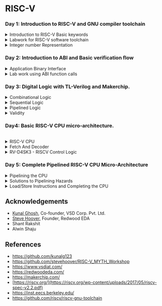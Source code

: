 # RISC-V

### Day 1: Introduction to RISC-V and GNU compiler toolchain

<details>
<summary>Introduction to RISC-V Basic keywords</summary>
 <br />  
  
*RISC-V (pronounced "risk-five") is an open-source instruction set architecture (ISA) designed for computer processors. It has gained significant attention in recent years due to its simplicity, flexibility, and potential for customization. Here are some basic keywords to help you understand RISC-V*

RISC-V's basic keywords:

**RISC-V:** Open-source computer architecture with simple instructions. <br />
**ISA:** Instruction Set Architecture defines processor instructions. <br />
**Registers:** Temporary data storage in the processor. <br />
**Load-Store:** Instructions access memory via loads and stores. <br />
**Privilege Levels:** User, supervisor, and machine modes. <br />
**Formats:** Instruction types like R, I, S, B, U, J. <br />
**Pipeline:** Concurrent instruction execution stages. <br />
**Branch:** Instructions for decision-making and jumping. <br />
**Immediate:** Constants embedded in instructions. <br />
**Opcode:** Binary code for specifying operations. <br />
**Assembly:** Human-readable machine code representation. <br />
**Toolchain:** Software tools for RISC-V development. <br />
**ABI:** Interface for binary-level software interaction. <br />
**CISC vs. RISC:** Simple vs. complex instruction architectures. <br />
</details>

<details>
<summary>Labwork for RISC-V software toolchain</summary>
  
**C program to compute Sum from 1 to N.**
  
```
#include<stdio.h>

int main()
{
int i,sum = 0,n = 100;
for(i= 1;i <= n; ++i)
{
sum += i;
}
printf("sum of numbers from 1 to %d is %d\n", n,sum);

}
```

**Risc-V Compile and Disassemble**

![Screenshot from 2023-08-19 13-15-52](https://github.com/ShubhamGitHub528/ASIC/assets/140998623/0119fafb-4fbd-4d02-b269-be1e38270b92)

```
riscv64-unknown-elf-gcc -O1 -mabi=lp64 -march=rv64i -o sum1ton.o sum1ton.
```

![Screenshot from 2023-08-19 13-16-14](https://github.com/ShubhamGitHub528/ASIC/assets/140998623/881d5958-2a5c-4285-b7d4-3d3cc63b8284)
**Spike simulation and Debug**
for output using spike command

```
spike -d pk sum1ton.o
```

![Screenshot from 2023-08-19 13-20-13](https://github.com/ShubhamGitHub528/ASIC/assets/140998623/d05009a6-c6a0-49c8-9ab5-506168bece36)

</details>

<details>
<summary>Integer number Representation</summary>
  
*Unsigned integers cover a larger positive range, while signed integers have both positive and negative values within a more limited range due to the need to represent the sign bit.*

**64-Bit Number system for Unsigned Number**
*    Range: 0 to 18,446,744,073,709,551,615 (2^64 - 1)
*    All 64 bits are used to represent the magnitude of the number.
*    The leftmost (most significant) bit is the "sign bit" for determining whether the number is positive or negative.
*    Since unsigned integers don't have a sign bit, all 64 bits contribute to the value.
  ![Screenshot from 2023-08-19 15-01-44](https://github.com/ShubhamGitHub528/ASIC/assets/140998623/e899be33-7613-4410-9795-2c6c7bb8ea1f)

**64-Bit Number system for Signed Number**

*    Range: -9,223,372,036,854,775,808 to 9,223,372,036,854,775,807
*    The leftmost (most significant) bit is the sign bit.
*    0 in the sign bit represents a positive number, and 1 represents a negative number.
*    The remaining 63 bits are used to represent the magnitude using the two's complement representation.
*    To convert from a negative value to its two's complement, invert all the bits and add 1.

![Screenshot from 2023-08-19 15-35-19](https://github.com/ShubhamGitHub528/ASIC/assets/140998623/35de496b-e5d2-47f3-9836-9ae21dc3fada)
  
</details>

### Day 2: Introduction to ABI and Basic verification flow

<details>
<summary>Application Binary Interface</summary>
  </br>
  
**Introduction to Application Binary Interface**

*An Application Binary Interface (ABI) is a set of rules and conventions that define how different software components interact with each other at the binary level. It establishes a standard for communication between various parts of a software system, such as libraries, applications, and the operating system. The ABI ensures compatibility and interoperability, allowing programs compiled on different systems to work together seamlessly.*

![Screenshot from 2023-08-19 16-18-44](https://github.com/ShubhamGitHub528/ASIC/assets/140998623/75859d7c-46f1-4f92-b587-081993b5a80e)
</br></br>
**Memory allocation For Double words**
*Allocating memory for double words means reserving space in units of two processor words. Each word is typically 4 or 8 bytes. This approach helps maintain memory alignment, essential for efficient memory access and performance. Proper alignment follows the word size and ensures data starts at addresses divisible by the word size.*
</br></br>
**Load Store and Add Instructions with Examples**
Load and Store Instructions:
Load and store instructions are fundamental in RISC architectures like RISC-V. They handle data movement between memory and registers.

*    Load: Moves data from memory to registers. Examples are LW (Load Word) and LD (Load Doubleword), which fetch 32 or 64 bits respectively.

*    Store: Moves data from registers to memory. SW (Store Word) and SD (Store Doubleword) are common examples.

These instructions are essential for accessing data stored in memory and interacting with it.

Add Instructions:
Add instructions perform addition operations in processors.

*    ADD: Adds two values and stores the result in a destination register.

*    ADDI: Adds an immediate value to the value in a register, storing the result in a destination register.

*    ADDU: Unsigned version of ADD, which ignores overflow.

These instructions are core arithmetic operations and are used for various calculations in programs.
</br>

![Screenshot from 2023-08-19 18-20-53](https://github.com/ShubhamGitHub528/ASIC/assets/140998623/f160abd9-b232-4900-bc99-eae8872dba84)

</br>

**32-Bit registers and their respective API function calls**
In a 32-bit architecture, registers are data storage locations within the processor that are directly accessible by the CPU. They are used for temporary data storage during program execution. 

</details>

<details>
<summary>Lab work using ABI function calls</summary>
</br>
  
**Study New Algorithm for Sum 1 to N Using ASM and Simulate New C program with Fumction Call**
  
![Screenshot from 2023-08-19 19-27-53](https://github.com/ShubhamGitHub528/ASIC/assets/140998623/dc2e72f4-4f9b-4ede-99a3-d4a9951582bb)

  ![Screenshot from 2023-08-19 19-28-07](https://github.com/ShubhamGitHub528/ASIC/assets/140998623/2790530c-a99b-40bc-8f72-86e7945851dd)

</br>

</details>

### Day 3: Digital Logic with TL-Verilog and Makerchip.

<details>
<summary> Combinational Logic </summary>
</br>
 
**Logic Gates**
Logic gates are fundamental building blocks of digital circuits and are used to perform logical operations on binary inputs (0s and 1s). These gates are the foundation of digital computing and are used to create more complex functions and operations. There are several types of logic gates, each with its own specific behavior. 

**Inverter**
![Screenshot from 2023-08-20 17-34-36](https://github.com/ShubhamGitHub528/RISC-V/assets/140998623/7209b8b6-b3d2-41bd-bad0-32554ff02585)

**And**
![Screenshot from 2023-08-20 17-41-01](https://github.com/ShubhamGitHub528/RISC-V/assets/140998623/f040b28f-2f2f-40cc-adac-92af2a936ea0)


**Vector**
![Screenshot from 2023-08-20 17-52-58](https://github.com/ShubhamGitHub528/RISC-V/assets/140998623/b03ed31c-73e1-4048-b558-bb167e2f0759)

**Mux**
![Screenshot from 2023-08-20 18-03-47](https://github.com/ShubhamGitHub528/RISC-V/assets/140998623/15692be1-9b93-4691-8355-b82efadc3987)
![Screenshot from 2023-08-20 18-03-54](https://github.com/ShubhamGitHub528/RISC-V/assets/140998623/af31a238-22cd-4e0b-ad49-23722c754b01)

**Combinational Calculator**

![Screenshot from 2023-08-20 18-05-37](https://github.com/ShubhamGitHub528/RISC-V/assets/140998623/7a871711-f1f1-47a1-9617-db3991c9a8b6)
![Screenshot from 2023-08-20 19-36-17](https://github.com/ShubhamGitHub528/RISC-V/assets/140998623/e3401130-31ce-4fc2-a936-ec1f03ccc68e)

</details>

<details>
<summary> Sequential Logic </summary>
</br>
 
**Febonacci Series**
![Screenshot from 2023-08-20 19-50-16](https://github.com/ShubhamGitHub528/RISC-V/assets/140998623/5ddc138d-8a63-4453-946a-95f0d6690bec)
![Screenshot from 2023-08-20 19-54-06](https://github.com/ShubhamGitHub528/RISC-V/assets/140998623/ad16a09a-f407-4b06-a208-aff9e8c79901)

**Counter**
![Screenshot from 2023-08-20 19-56-53](https://github.com/ShubhamGitHub528/RISC-V/assets/140998623/63043ce7-f884-473a-a698-b465f801a06d)

**Sequential Calculator**
![Screenshot from 2023-08-20 20-03-52](https://github.com/ShubhamGitHub528/RISC-V/assets/140998623/f7bb1080-415b-4f38-b2d5-4acb0096cc8b)
![Screenshot from 2023-08-20 21-27-29](https://github.com/ShubhamGitHub528/RISC-V/assets/140998623/b6427f4f-d8b2-44fd-befe-0af471bf4187)


</details>

<details>
<summary> Pipelined Logic </summary>
</br>
 
**Error Conditions within Computation Pipeline**

![Screenshot from 2023-08-20 22-32-26](https://github.com/ShubhamGitHub528/RISC-V/assets/140998623/4605a30a-731f-436f-b39b-429bbb720520)

**Counter & Calculator**
![Screenshot from 2023-08-20 22-48-14](https://github.com/ShubhamGitHub528/RISC-V/assets/140998623/9003ee00-d348-4f41-8449-0760b72ca39e)

**2-Cycle Calculator**
![Screenshot from 2023-08-20 23-14-54](https://github.com/ShubhamGitHub528/RISC-V/assets/140998623/30253c93-6270-49ca-a32d-ff4a1811b96b)


</details>

<details>
<summary> Validity </summary>
</br>
 
**2- Cycle Calculator with Validity**
![Screenshot from 2023-08-21 10-47-23](https://github.com/ShubhamGitHub528/ASIC/assets/140998623/34015987-c89a-4dec-b859-167849972431)
![Screenshot from 2023-08-21 11-56-26](https://github.com/ShubhamGitHub528/ASIC/assets/140998623/412eb666-377a-4e3e-8061-78eb140cf0e7)

**Calculator with Single Value Memory** 
![Screenshot from 2023-08-21 11-59-56](https://github.com/ShubhamGitHub528/ASIC/assets/140998623/650cb09e-df16-498a-a794-c81150ac20b4)
![Screenshot from 2023-08-21 12-00-19](https://github.com/ShubhamGitHub528/ASIC/assets/140998623/065e72d7-d369-42ac-8550-6e8e70640062)


</details>

### Day4: Basic RISC-V CPU micro-architecture.
</br>

<details>
<summary> RISC-V CPU</summary>
</br>

![Screenshot from 2023-08-21 22-07-45](https://github.com/ShubhamGitHub528/ASIC/assets/140998623/ca0a9be5-4796-41bb-b231-361db7e6e28c)


**1. Program Counter (PC)** - The program counter is a special register in a CPU that keeps track of the memory address of the next instruction to be fetched and executed. It is incremented as instructions are fetched, and it provides the address to the instruction memory for fetching the next instruction in the program.

**2. Instruction Decoder** - The instruction decoder is a circuit within the CPU that interprets the machine instructions fetched from memory. It decodes the binary representation of the instruction and generates control signals that govern the operation of other components in the CPU to execute the instruction.

**3. Instruction Memory** - The instruction memory is a storage component that holds the machine instructions of a program. It is typically read-only and stores the binary instructions that the CPU fetches and decodes. The program counter provides the address to the instruction memory for fetching the next instruction.

**4. Data Memory** - The data memory is a storage component used to store data that is manipulated by instructions during program execution. Unlike instruction memory, data memory can be both read from and written to. It holds variables, data arrays, and other information that the program uses during its execution.

**5. ALU (Arithmetic Logic Unit)** - The ALU is a fundamental digital circuit within the CPU that performs arithmetic and logical operations on data. It can perform tasks such as addition, subtraction, multiplication, division, bitwise operations (AND, OR, XOR), and comparisons. The ALU generates results that are used in various computations specified by the instructions.

**6. Read Register File** - The read register file is a component that stores a set of registers used to hold data during the execution of instructions. Instructions often involve reading data from these registers. The instruction specifies which registers to read, and the data from these registers can be used as operands for operations performed by the ALU or other components.

**7. Write Register File** - The write register file is responsible for storing the results of operations back into registers. After an instruction is executed, the result is often written back to the register file. This ensures that the updated data is available for subsequent instructions.

These components work together to execute machine instructions in a CPU. The program counter guides the instruction fetch process, the instruction decoder interprets instructions, the ALU performs computations, the register files hold data, and the memory components provide data storage and access. This orchestration allows a CPU to carry out the tasks required by a program's instructions.

</details>

<details>
<summary>Fetch And Decoder</summary>

#### Fetch

**Template For Running Viz:**

```
\m4_TLV_version 1d: tl-x.org
\SV
   // This code can be found in: https://github.com/stevehoover/RISC-V_MYTH_Workshop
   
   m4_include_lib(['https://raw.githubusercontent.com/BalaDhinesh/RISC-V_MYTH_Workshop/master/tlv_lib/risc-v_shell_lib.tlv'])

\SV
   m4_makerchip_module   // (Expanded in Nav-TLV pane.)
\TLV

   // /====================\
   // | Sum 1 to 9 Program |
   // \====================/
   //
   // Program for MYTH Workshop to test RV32I
   // Add 1,2,3,...,9 (in that order).
   //
   // Regs:
   //  r10 (a0): In: 0, Out: final sum
   //  r12 (a2): 10
   //  r13 (a3): 1..10
   //  r14 (a4): Sum
   // 
   // External to function:
   m4_asm(ADD, r10, r0, r0)             // Initialize r10 (a0) to 0.
   // Function:
   m4_asm(ADD, r14, r10, r0)            // Initialize sum register a4 with 0x0
   m4_asm(ADDI, r12, r10, 1010)         // Store count of 10 in register a2.
   m4_asm(ADD, r13, r10, r0)            // Initialize intermediate sum register a3 with 0
   // Loop:
   m4_asm(ADD, r14, r13, r14)           // Incremental addition
   m4_asm(ADDI, r13, r13, 1)            // Increment intermediate register by 1
   m4_asm(BLT, r13, r12, 1111111111000) // If a3 is less than a2, branch to label named <loop>
   m4_asm(ADD, r10, r14, r0)            // Store final result to register a0 so that it can be read by main program
   
   // Optional:
   // m4_asm(JAL, r7, 00000000000000000000) // Done. Jump to itself (infinite loop). (Up to 20-bit signed immediate plus implicit 0 bit (unlike JALR) provides byte address; last immediate bit should also be 0)
   m4_define_hier(['M4_IMEM'], M4_NUM_INSTRS)

   |cpu
      @0
         $reset = *reset;



      // YOUR CODE HERE
      // ...

      // Note: Because of the magic we are using for visualisation, if visualisation is enabled below,
      //       be sure to avoid having unassigned signals (which you might be using for random inputs)
      //       other than those specifically expected in the labs. You'll get strange errors for these.

   
   // Assert these to end simulation (before Makerchip cycle limit).
   *passed = *cyc_cnt > 40;
   *failed = 1'b0;
   
   // Macro instantiations for:
   //  o instruction memory
   //  o register file
   //  o data memory
   //  o CPU visualization
   |cpu
      //m4+imem(@1)    // Args: (read stage)
      //m4+rf(@1, @1)  // Args: (read stage, write stage) - if equal, no register bypass is required
      //m4+dmem(@4)    // Args: (read/write stage)
      //m4+myth_fpga(@0)  // Uncomment to run on fpga

   //m4+cpu_viz(@4)    // For visualisation, argument should be at least equal to the last stage of CPU logic. @4 would work for all labs.
\SV
   endmodule
```

**L1 - Implementation Plan and Lab for PC**
![Screenshot from 2023-08-22 00-08-19](https://github.com/ShubhamGitHub528/ASIC/assets/140998623/30fc43ad-fd1d-4065-b113-72b537a5659f)
![Screenshot from 2023-08-21 14-40-41](https://github.com/ShubhamGitHub528/ASIC/assets/140998623/79905e9b-cb1e-447f-ba69-000124897741)
![Screenshot from 2023-08-21 14-53-00](https://github.com/ShubhamGitHub528/ASIC/assets/140998623/1809b4c3-40e5-40a4-94ab-790d4d914fec)
**L2 - Lab for instruction fetch logic**

![Screenshot from 2023-08-22 00-08-43](https://github.com/ShubhamGitHub528/ASIC/assets/140998623/33f1492f-eab8-4466-9f39-f4f9b94282b5)
Fetch Block diagram 
![Screenshot from 2023-08-21 20-40-39](https://github.com/ShubhamGitHub528/ASIC/assets/140998623/adf9ffaf-9cf4-4e2d-818e-8768b8a4e095)
Output:
![Screenshot from 2023-08-21 20-51-09](https://github.com/ShubhamGitHub528/ASIC/assets/140998623/154ee8c5-4aad-44f9-b968-36aeb6acaaa4)
Correct fetch Block Diagram :
![Screenshot from 2023-08-21 21-40-46](https://github.com/ShubhamGitHub528/ASIC/assets/140998623/fc9a44df-90ec-4e32-9b63-9b593dcc0941)
Via
![Screenshot from 2023-08-21 21-44-00](https://github.com/ShubhamGitHub528/ASIC/assets/140998623/76743a60-f139-4c43-83ff-c5a4ff1219ab)

#### Decoder:


**L3 - Lab for RV instruction types IRSBJU Decode Logic**
![Screenshot from 2023-08-22 00-08-59](https://github.com/ShubhamGitHub528/ASIC/assets/140998623/fb163a32-b6c3-4a9f-b91a-101897ab04dd)

![Screenshot from 2023-08-22 00-32-15](https://github.com/ShubhamGitHub528/ASIC/assets/140998623/d511836e-7303-4631-87b4-7a7edc0a0fe5)

**L4 - Lab for instruction immediate decode logic for RV ISBUJ**
![Screenshot from 2023-08-22 00-09-30](https://github.com/ShubhamGitHub528/ASIC/assets/140998623/d0b74a04-0bbf-4ea3-b9d2-a7bf481ae355)

![Screenshot from 2023-08-22 00-32-36](https://github.com/ShubhamGitHub528/ASIC/assets/140998623/ae74fa9f-427a-477f-a644-0315a40ad34b)

**L5 - Lab to decode other fields of Instruction of RV ISBUJ**
![Screenshot from 2023-08-22 00-09-50](https://github.com/ShubhamGitHub528/ASIC/assets/140998623/384cb428-bbd2-4545-be52-f1cb304a33d5)
![Screenshot from 2023-08-22 00-32-47](https://github.com/ShubhamGitHub528/ASIC/assets/140998623/f3fdf5bf-712d-4a92-aa12-f6d4da105f25)

**L6 - Lab to decode instruction fields based on Instruction type RV ISBUJ**
![Screenshot from 2023-08-22 00-10-00](https://github.com/ShubhamGitHub528/ASIC/assets/140998623/396c3e8d-c9cb-455a-a375-9f1363e62882)

![Screenshot from 2023-08-22 00-32-57](https://github.com/ShubhamGitHub528/ASIC/assets/140998623/60b71e9e-1762-4e06-a71b-a0d683328b58)

**L7 - Lab to decode individual Instruction**
![Screenshot from 2023-08-22 00-10-20](https://github.com/ShubhamGitHub528/ASIC/assets/140998623/3369c564-87fe-4245-ba98-964663e552c8)
![Screenshot from 2023-08-22 00-33-09](https://github.com/ShubhamGitHub528/ASIC/assets/140998623/9ac0557c-00ca-4008-82c4-0ed8e1b37734)



</details>


<details>
  <summary>
    RV-D4SK3 - RISCV Control Logic 
  </summary>

**L1 - Lab for Register file read -1**
![Screenshot from 2023-08-22 00-10-55](https://github.com/ShubhamGitHub528/ASIC/assets/140998623/7a2c38f6-20e7-40a7-8269-2d03ce1570bc)
![Screenshot from 2023-08-22 00-38-33](https://github.com/ShubhamGitHub528/ASIC/assets/140998623/2bce4ba2-d585-42ca-804d-0d67857ef05c)

**Lab for Register file read -2**
![Screenshot from 2023-08-22 00-11-16](https://github.com/ShubhamGitHub528/ASIC/assets/140998623/6d5282fb-1da5-47c3-b557-72c0189743a3)

![Screenshot from 2023-08-22 00-38-49](https://github.com/ShubhamGitHub528/ASIC/assets/140998623/267fffcb-4a75-4be4-bd0b-4c7bffd9d9d2)

**L3 - Lab for ALU operations**
![Screenshot from 2023-08-22 00-11-32](https://github.com/ShubhamGitHub528/ASIC/assets/140998623/d63685bd-59ec-4e93-bd63-f7bc46a86ffe)

![Screenshot from 2023-08-22 00-39-01](https://github.com/ShubhamGitHub528/ASIC/assets/140998623/1cd88720-24ce-442b-9b91-7f7039f0576f)

**L4 - Lab for Register file write** 
![Screenshot from 2023-08-22 00-11-38](https://github.com/ShubhamGitHub528/ASIC/assets/140998623/59f67eda-e77d-4de6-8524-8879d81db90a)
![Screenshot from 2023-08-22 00-39-16](https://github.com/ShubhamGitHub528/ASIC/assets/140998623/8700881e-8b34-4e46-921f-a5fb3b57d540)

**L5 - Concept of array and Rgister file details**
![Screenshot from 2023-08-22 00-11-48](https://github.com/ShubhamGitHub528/ASIC/assets/140998623/424d6240-c7c5-4332-801d-0d4348e27387)

![Screenshot from 2023-08-22 00-39-47](https://github.com/ShubhamGitHub528/ASIC/assets/140998623/126ca197-6f8e-457e-8a93-bc395b3b744e)

**L6 - Lab for implementing branch Instructions**
![Screenshot from 2023-08-22 00-12-08](https://github.com/ShubhamGitHub528/ASIC/assets/140998623/b14cfcd4-5d3a-4be6-b931-16579ebc7310)


**L7 - Lab fpr completing branch instructions implementations**
![Screenshot from 2023-08-22 00-12-19](https://github.com/ShubhamGitHub528/ASIC/assets/140998623/c1475b36-02e7-4ced-871d-9ac51cff15a6)
![Screenshot from 2023-08-22 00-40-16](https://github.com/ShubhamGitHub528/ASIC/assets/140998623/2845cc10-0808-4351-bca8-03d80daabfda)

**L8 - Lab to create simple testbench**
![Screenshot from 2023-08-22 00-12-31](https://github.com/ShubhamGitHub528/ASIC/assets/140998623/e4b9243d-dfda-4cd4-b898-02ee75d4cb96)

![Screenshot from 2023-08-22 00-42-41](https://github.com/ShubhamGitHub528/ASIC/assets/140998623/1820b072-7fe8-4cef-9399-57d09542b0d3)


</details>


 
### Day 5: Complete Pipelined RISC-V CPU Micro-Architecture

<details>
	
<summary> Pipelining the CPU</summary>

Under this section, we will look into pipelining and its benefits, and pipeline the RISC-V CPU design. We will go over the possible hazards and how to work around to avoid hazards.

First of all it is important to understand pipelining. It streamlines the process of retiming and considerably reducing the occurrence of functional errors. This technique enables faster computational tasks. We have listed the various benefits of pipelining as follows 

- Increased throughput
- Reduced latency
- Better resource utilization
- Improved parallelism
- Smoother performance
- Scalability
- Faster clock speeds
- Reduced dependencies
- Flexibility
- Efficient resource sharing


As previously explained, establishing the pipeline is a straightforward process of incorporating stages labelled as @1, @2, and so on. A visual representation of the pipelining setup is provided below. In TL Verilog, it's important to note that there is no strict requirement to define the pipeline stages in a specific systematic order, providing an extra layer of benefit.

The hazards that can arise in pipelining a design are listed as 

1. Control flow hazard
2. Read after Write hazard

Now, first we will look into how to pipeline the system, then will tackle the incoming hazards.

**Creating 3-Cycle Valid Signal**
- We make a start pulse to reset the previous cycle
- The we make a 3 cycle loop of valid pulses.

- Schematic Diagram for the design

![Screenshot from 2023-08-28 08-35-02](https://github.com/ShubhamGitHub528/ASIC/assets/140998623/286c20bd-2113-45e6-b6da-314a94830e68)

- Code for Makerchip IDE implementation.
```bash
	$valid = $reset ? 1'b0 : ($start) ? 1'b1 : (>>3$valid) ;
	$start_int = $reset ? 1'b0 : 1'b1;
	$start = $reset ? 1'b0 : ($start_int && !>>1$start_int);

``` 

**Invalid Cycles Adjustments**

- Once we have created a 3 cycles with valid cycles, we get cycles in which there are non valid cycles.
- We have to make sure invalid instruction does write in the register files and PC.
- Schematic to be implemented
![Screenshot from 2023-08-28 08-35-13](https://github.com/ShubhamGitHub528/ASIC/assets/140998623/9dcf434b-90cb-4b15-89d5-4c09748e4cb9)

- TLverilog code for implementation on Makerchip IDE.

```bash
// introducing valid_taken_br
$valid_taken_br = $valid && $taken_branch;

// updating the PC
$pc[31:0] = >>1$reset ? 32'b0 : (>>1$valid_taken_br)? (>>1$br_target_pc) : (>>1$pc + 32'd4);
         
```

**Logic Distribution into 3-Cycles**
- Under this step we look into how to update the design to execute the logic into 3 cycles.
- Schematic for distribution
  ![Screenshot from 2023-08-28 08-35-23](https://github.com/ShubhamGitHub528/ASIC/assets/140998623/7404537e-e39b-427a-9e42-f1dd3
- **Implementation of 3-Cycle Pipeline over MakerChip IDE.**
![Screenshot from 2023-08-28 08-35-44](https://github.com/ShubhamGitHub528/ASIC/assets/140998623/f96748b1-2b4f-416a-b3a0-d1b90054b037)


</details>

<details>
	
<summary>Solutions to Pipelining Hazards</summary>

We will look into how to get past the pipeline hazards.

- One such hazards, is ***read after write hazard***.


- Code introduced to the CPU for the tackle

```bash
	$src1_value[31:0] = ((>>1$rf_wr_en) && (>>1$rd == $rs1 )) ? (>>1$result): $rf_rd_data1; 
	$src2_value[31:0] = ((>>1$rf_wr_en) && (>>1$rd == $rs2 )) ? (>>1$result) : $rf_rd_data2;
```

- Now, we look into how to rectify the branch paths in the CPU core developed.
- Scehmatic to rectify the brancg path followed
![Screenshot from 2023-08-28 08-36-05](https://github.com/ShubhamGitHub528/ASIC/assets/140998623/3c8a7093-93df-4601-92a3-d835f1ebcbe7)


- Code Introduced
```bash
 	$pc[31:0] = (>>1$reset) ? 32'b0 : (>>3$valid_taken_br) ? (>>3$br_tgt_pc) :  (>>3$int_pc)  ;


	// we will comment off the valid line
	//$valid = $reset ? 1'b0 : ($start) ? 1'b1 : (>>3$valid) ; 
```

- Now, we will decode the remaining ***RV32I Base Instruction Set***. Can refer this page for a detailed discription --> [LINK](https://msyksphinz-self.github.io/riscv-isadoc/html/rvi.html)
- Once we complete the decoding, we finish the ALU logic for the decode instruction set.
- Complete implementation on Makerchip IDE.
![Screenshot from 2023-08-28 08-36-16](https://github.com/ShubhamGitHub528/ASIC/assets/140998623/3f9402bf-91d2-49f7-83a9-e79da06f19f7)


 
</details>

<details>
	
<summary>Load/Store Instructions and Completing the CPU</summary>

Under this section, we will look into how to add the load and store data from register files and test program, followed by instantiation of the data memory unit. Towards the end we will look into how to generate branch control logic for the jump statements.

- Schematic for how to redirect the load.
![Screenshot from 2023-08-28 08-36-26](https://github.com/ShubhamGitHub528/ASIC/assets/140998623/93184a1b-8e28-43a4-ba63-e3f6d6b94173)



- Now, we look into the schematic flow to load data and implement this on makerchip.
 ![Screenshot from 2023-08-28 08-36-32](https://github.com/ShubhamGitHub528/ASIC/assets/140998623/918dd137-9ea0-4702-936a-9b9a2d7fa619)


- Now we begin with creating the data memory.
- The block diagram for the memory structure, representing the inputs and outputs for the memory block are as follows.
![Screenshot from 2023-08-28 08-36-46](https://github.com/ShubhamGitHub528/ASIC/assets/140998623/d0e2ec9e-edb6-4ae6-96ad-3ac66583d4d4)


- After the memory is instantiated, we try to load and store using different register and have a hands-on practice.

- The final being is the integration of control for branching of jump statements.

- The scehmatic diagram showing the implemetation of jump statement logic
![Screenshot from 2023-08-28 08-36-53](https://github.com/ShubhamGitHub528/ASIC/assets/140998623/41099069-54e6-41a8-a85b-b912e7409461)


***Final Implementaion on Makerchip IDE***
![Screenshot from 2023-08-28 08-37-06](https://github.com/ShubhamGitHub528/ASIC/assets/140998623/e32f9e8c-f2c3-4a33-b0b7-a689512f786e)


***Diagram Generated along with the waveform and visualisation***
![Screenshot from 2023-08-24 12-04-32](https://github.com/Shant1R/RISC-V/assets/59409568/c4a5d9ff-36ec-46c5-a3e1-8c0a969b47c5)


 
</details>

## Acknowledgements
- [Kunal Ghosh](https://github.com/kunalg123), Co-founder, VSD Corp. Pvt. Ltd.
- [Steve Hoover](https://github.com/stevehoover), Founder, Redwood EDA
- Shant Rakshit
- Alwin Shaju

  
## References
- https://github.com/kunalg123
- https://github.com/stevehoover/RISC-V_MYTH_Workshop
- https://www.vsdiat.com/
- https://redwoodeda.com/
- https://makerchip.com/
- [https://riscv.org/](https://riscv.org/wp-content/uploads/2017/05/riscv-spec-v2.2.pdf)
- https://inst.eecs.berkeley.edu/
- https://github.com/riscv/riscv-gnu-toolchain
